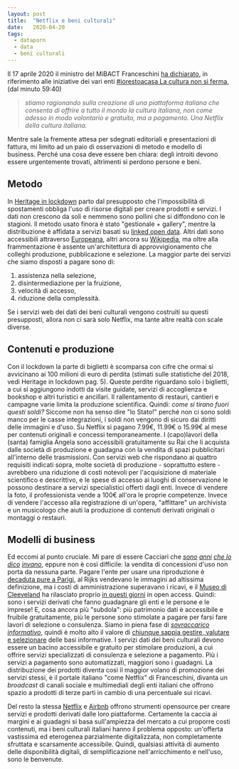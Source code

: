 ```yaml
---
layout: post
title:  "Netflix e beni culturali"
date:   2020-04-20
tags:
  - dataporn
  - data
  - beni culturali
---
```


 Il 17 aprile 2020 il ministro del MiBACT Franceschini [ha dichiarato](https://www.raiplay.it/video/2020/04/aspettando-le-parole-269ce1f4-ca5f-48bb-8508-207ea89ba76e.html), in riferimento alle iniziative dei vari enti [#iorestoacasa La cultura non si ferma](https://www.beniculturali.it/mibac/export/MiBAC/sito-MiBAC/Contenuti/MibacUnif/Comunicati/visualizza_asset.html_422536076.html), (dal minuto 59:40)

 > *stiamo ragionando sulla creazione di una piattaforma italiana che consenta di offrire a tutto il mondo la cultura italiana, non come adesso in modo volontario e gratuito, ma a pagamento. Una Netflix della cultura italiana.*

Mentre sale la fremente attesa per sdegnati editoriali e presentazioni di fattura, mi limito ad un paio di osservazioni di metodo e modello di business. Perché una cosa deve essere ben chiara: degli introiti devono essere urgentemente trovati, altrimenti si perdono persone e beni.

## Metodo
In [Heritage in lockdown](https://doi.org/10.5281/zenodo.3743482) parto dal presupposto che l'impossibilità di spostamenti obbliga l'uso di risorse digitali per creare prodotti e servizi. I dati non crescono da soli e nemmeno sono pollini che si diffondono con le stagioni. Il metodo usato finora è stato "gestionale + gallery", mentre la distribuzione è affidata a servizi basati su [linked open data](http://dati.beniculturali.it/descrizione_dataset/). Altri dati sono accessibili attraverso [Europeana](https://www.europeana.eu/it), altri ancora su [Wikipedia](https://it.wikipedia.org/wiki/Progetto:GLAM), ma oltre alla frammentazione è assente un'architettura di approvvigionamento che colleghi produzione, pubblicazione e selezione. La maggior parte dei servizi che siamo disposti a pagare sono di:

1. assistenza nella selezione,
2. disintermediazione per la fruizione,
3. velocità di accesso,
4. riduzione della complessità.

Se i servizi web dei dati dei beni culturali vengono costruiti su questi presupposti, allora non ci sarà solo Netflix, ma tante altre realtà con scale diverse.
## Contenuti e produzione
Con il lockdown la parte di biglietti è scomparsa con cifre che ormai si avvicinano ai 100 milioni di euro di perdita (stimati sulle statistiche del 2018, vedi Heritage in lockdown pag. 5). Queste perdite riguardano solo i biglietti, a cui si aggiungono indotti da visite guidate, servizi di accoglienza e bookshop e altri turistici e ancillari. Il rallentamento di restauri, cantieri e campagne varie limita la produzione scientifica. Quindi: *come si tirano fuori questi soldi?* Siccome non ha senso dire "lo Stato!" perché non ci sono soldi manco per le casse integrazioni, i soldi non vengono di sicuro dai diritti delle immagini e d'uso. Su Netflix si pagano 7.99€, 11.99€ o 15.99€ al mese per contenuti originali e concessi temporaneamente. I (capo)lavori della (santa) famiglia Angela sono accessibili gratuitamente su Rai che li acquista dalle società di produzione e guadagna con la vendita di spazi pubblicitari all'interno delle trasmissioni. Con servizi web che rispondano ai quattro requisiti indicati sopra, molte società di produzione - soprattutto estere - avrebbero una riduzione di costi notevoli per l'acquisizione di materiale scientifico e descrittivo, e le spese di accesso ai luoghi di conservazione le possono destinare a servizi specialistici offerti dagli enti. Invece di vendere la foto, il professionista vende a 100€ all'ora le proprie competenze. Invece di vendere l'accesso alla registrazione di un'opera, "affittare" un archivista e un musicologo che aiuti la produzione di contenuti derivati originali o montaggi o restauri.
## Modelli di business
Ed eccomi al punto cruciale. Mi pare di essere Cacciari che [*sono*](https://blog.osd.tools/perch%C3%A9-non-fanno-tutti-come-il-rijks-2693f527b668) *[anni](https://blog.osd.tools/i-servizi-sui-dati-dei-beni-culturali-8a9356b4e3cc)* *[che lo dico](https://blog.osd.tools/chiude-larchivio-alinari-fdfa23d58a18)* *[invano](https://doi.org/10.5281/zenodo.2552807)*, eppure non è così difficile: la vendita di concessioni d'uso non porta da nessuna parte. Pagare l'ente per usare una riproduzione è [decaduta pure a Parigi](http://www.parismusees.paris.fr/en/actualite/open-content-150000-works-from-the-museum-collections-of-the-city-of-paris-freely), al Rijks vendevano le immagini ad altissima definizione, ma i costi di amministrazione superavano i ricavi, e il [Museo di Cleeveland](https://www.clevelandart.org/open-access) ha rilasciato proprio [in questi giorni](https://medium.com/cma-thinker/introducing-open-access-at-the-cma-for-the-benefit-of-all-the-people-forever-d3cd81964616) in open access. Quindi: sono i servizi derivati che fanno guadagnare gli enti e le persone e le imprese! E, cosa ancora più "subdola": più patrimonio dati è accessibile e fruibile gratuitamente, più le persone sono stimolate a pagare per farsi fare lavori di selezione o consulenza. Siamo in piena fase di [*sovraccarico informativo*](https://it.wikipedia.org/wiki/Sovraccarico_cognitivo), quindi è molto alto il valore di [chiunque sappia gestire, valutare e selezionare](https://youtu.be/sG7e8hryvV0) delle basi informative. I servizi dati dei beni culturali devono essere un bacino accessibile e gratuito per stimolare produzioni, a cui offrire servizi specializzati di consulenza e selezione a pagamento. Più i servizi a pagamento sono automatizzati, maggiori sono i guadagni. La distribuzione dei prodotti diventa così il maggior volano di promozione dei servizi stessi, è il portale italiano "come Netflix" di Franceschini, divanta un *broadcast* di canali sociale e multimediali degli enti italiani che offrono spazio a prodotti di terze parti in cambio di una percentuale sui ricavi.

Del resto la stessa [Netflix](https://netflix.github.io/) e [Airbnb](https://airbnb.io/projects/) offrono strumenti opensource per creare servizi e prodotti derivati dalle loro piattaforme. Certamente la caccia ai margini e ai guadagni si basa sull'ampiezza del mercato a cui proporre costi contenuti, ma i beni culturali italiani hanno il problema opposto: un'offerta vastissima ed eterogenea parzialmente digitalizzata, non completamente sfruttata e scarsamente accessibile. Quindi, qualsiasi attività di aumento delle disponibilità digitali, di semplificazione nell'arricchimento e nell'uso, sono le benvenute.

